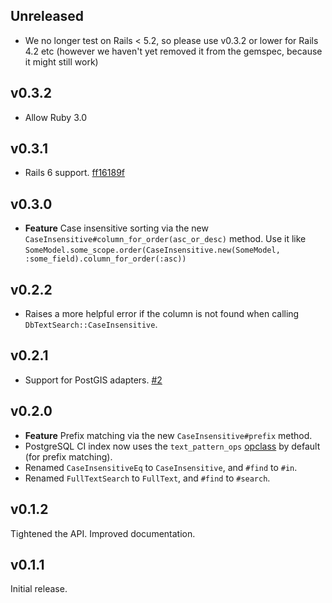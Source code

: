## Unreleased

* We no longer test on Rails < 5.2, so please use v0.3.2 or lower for Rails 4.2 etc (however we haven't yet removed it from the gemspec, because it might still work)

## v0.3.2

* Allow Ruby 3.0

## v0.3.1

* Rails 6 support.
  [ff16189f](https://github.com/thredded/db_text_search/commit/ff16189fdc7b1bf7b66e4bedc27483aaf3e75414)

## v0.3.0

* **Feature** Case insensitive sorting via the new `CaseInsensitive#column_for_order(asc_or_desc)` method. Use it like `SomeModel.some_scope.order(CaseInsensitive.new(SomeModel, :some_field).column_for_order(:asc))`

## v0.2.2

* Raises a more helpful error if the column is not found when calling
  `DbTextSearch::CaseInsensitive`.

## v0.2.1

* Support for PostGIS adapters.
  [#2](https://github.com/thredded/db_text_search/issues/2)

## v0.2.0

* **Feature** Prefix matching via the new `CaseInsensitive#prefix` method.
* PostgreSQL CI index now uses the `text_pattern_ops` [opclass] by default (for prefix matching).
* Renamed `CaseInsensitiveEq` to `CaseInsensitive`, and `#find` to `#in`.
* Renamed `FullTextSearch` to `FullText`, and `#find` to `#search`.

[opclass]: http://www.postgresql.org/docs/9.5/static/indexes-opclass.html

## v0.1.2

Tightened the API. Improved documentation.

## v0.1.1

Initial release.
